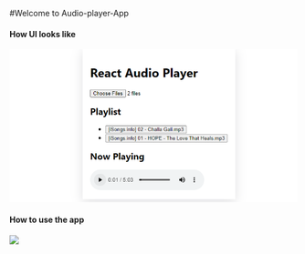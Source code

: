 #Welcome to Audio-player-App
<h4>How UI looks like</h4>
<img src="./assets/Screenshot (36).png"/>

<h4>How to use the app</h4>
<img src="./assets/HowtoUse.mp4"/>